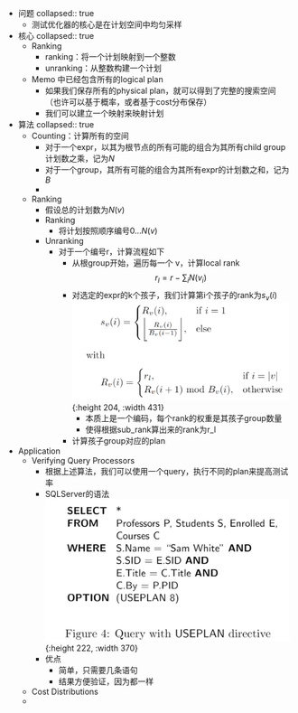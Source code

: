 - 问题
  collapsed:: true
	- 测试优化器的核心是在计划空间中均匀采样
- 核心
  collapsed:: true
	- Ranking
		- ranking：将一个计划映射到一个整数
		- unranking：从整数构建一个计划
	- Memo 中已经包含所有的logical plan
		- 如果我们保存所有的physical plan，就可以得到了完整的搜索空间（也许可以基于概率，或者基于cost分布保存）
		- 我们可以建立一个映射来映射计划
- 算法
  collapsed:: true
	- Counting：计算所有的空间
		- 对于一个expr，以其为根节点的所有可能的组合为其所有child group计划数之乘，记为$N$
		- 对于一个group，其所有可能的组合为其所有expr的计划数之和，记为$B$
		-
	- Ranking
		- 假设总的计划数为$N(v)$
		- Ranking
			- 将计划按照顺序编号$0...N(v)$
		- Unranking
			- 对于一个编号r，计算流程如下
				- 从根group开始，遍历每一个 v，计算local rank
				  $$r_l = r -\sum_{i} N(v_i)$$
				- 对选定的expr的k个孩子，我们计算第i个孩子的rank为$s_v(i)$
				  ![image.png](../assets/image_1666148816473_0.png){:height 204, :width 431}
					- 本质上是一个编码，每个rank的权重是其孩子group数量
					- 使得根据sub_rank算出来的rank为r_l
				- 计算孩子group对应的plan
- Application
	- Verifying Query Processors
		- 根据上述算法，我们可以使用一个query，执行不同的plan来提高测试率
		- SQLServer的语法
		   ![image.png](../assets/image_1666150404314_0.png){:height 222, :width 370}
		- 优点
			- 简单，只需要几条语句
			- 结果方便验证，因为都一样
	- Cost Distributions
	-